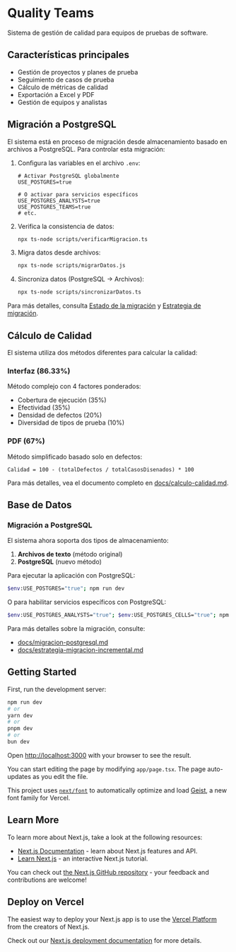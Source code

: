 # Quality Teams

Sistema de gestión de calidad para equipos de pruebas de software.

## Características principales

- Gestión de proyectos y planes de prueba
- Seguimiento de casos de prueba
- Cálculo de métricas de calidad
- Exportación a Excel y PDF
- Gestión de equipos y analistas

## Migración a PostgreSQL

El sistema está en proceso de migración desde almacenamiento basado en archivos a PostgreSQL. Para controlar esta migración:

1. Configura las variables en el archivo `.env`:
   ```
   # Activar PostgreSQL globalmente
   USE_POSTGRES=true
   
   # O activar para servicios específicos
   USE_POSTGRES_ANALYSTS=true
   USE_POSTGRES_TEAMS=true
   # etc.
   ```

2. Verifica la consistencia de datos:
   ```bash
   npx ts-node scripts/verificarMigracion.ts
   ```

3. Migra datos desde archivos:
   ```bash
   npx ts-node scripts/migrarDatos.js
   ```

4. Sincroniza datos (PostgreSQL -> Archivos):
   ```bash
   npx ts-node scripts/sincronizarDatos.ts
   ```

Para más detalles, consulta [Estado de la migración](docs/estado-migracion.md) y [Estrategia de migración](docs/estrategia-migracion-incremental.md).

## Cálculo de Calidad

El sistema utiliza dos métodos diferentes para calcular la calidad:

### Interfaz (86.33%)
Método complejo con 4 factores ponderados:
- Cobertura de ejecución (35%)
- Efectividad (35%) 
- Densidad de defectos (20%)
- Diversidad de tipos de prueba (10%)

### PDF (67%)
Método simplificado basado solo en defectos:
```
Calidad = 100 - (totalDefectos / totalCasosDisenados) * 100
```

Para más detalles, vea el documento completo en [docs/calculo-calidad.md](docs/calculo-calidad.md).

## Base de Datos

### Migración a PostgreSQL

El sistema ahora soporta dos tipos de almacenamiento:

1. **Archivos de texto** (método original)
2. **PostgreSQL** (nuevo método)

Para ejecutar la aplicación con PostgreSQL:

```bash
$env:USE_POSTGRES="true"; npm run dev
```

O para habilitar servicios específicos con PostgreSQL:

```bash
$env:USE_POSTGRES_ANALYSTS="true"; $env:USE_POSTGRES_CELLS="true"; npm run dev
```

Para más detalles sobre la migración, consulte:
- [docs/migracion-postgresql.md](docs/migracion-postgresql.md)
- [docs/estrategia-migracion-incremental.md](docs/estrategia-migracion-incremental.md)

## Getting Started

First, run the development server:

```bash
npm run dev
# or
yarn dev
# or
pnpm dev
# or
bun dev
```

Open [http://localhost:3000](http://localhost:3000) with your browser to see the result.

You can start editing the page by modifying `app/page.tsx`. The page auto-updates as you edit the file.

This project uses [`next/font`](https://nextjs.org/docs/app/building-your-application/optimizing/fonts) to automatically optimize and load [Geist](https://vercel.com/font), a new font family for Vercel.

## Learn More

To learn more about Next.js, take a look at the following resources:

- [Next.js Documentation](https://nextjs.org/docs) - learn about Next.js features and API.
- [Learn Next.js](https://nextjs.org/learn) - an interactive Next.js tutorial.

You can check out [the Next.js GitHub repository](https://github.com/vercel/next.js) - your feedback and contributions are welcome!

## Deploy on Vercel

The easiest way to deploy your Next.js app is to use the [Vercel Platform](https://vercel.com/new?utm_medium=default-template&filter=next.js&utm_source=create-next-app&utm_campaign=create-next-app-readme) from the creators of Next.js.

Check out our [Next.js deployment documentation](https://nextjs.org/docs/app/building-your-application/deploying) for more details.
